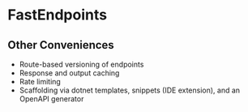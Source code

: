 <h1>FastEndpoints</h1>
<h2>Other Conveniences</h2>

<ul class="content">
  <v-clicks>
    <li>Route-based versioning of endpoints</li>
    <li>Response and output caching</li>
    <li>Rate limiting</li>
    <li>Scaffolding via dotnet templates, snippets (IDE extension), and an OpenAPI generator</li>
  </v-clicks>
</ul>

<!--
There are a handful of other things that FastEndpoints looks to make easier for us, but I won't go into them in detail here.

These include things like easy route-based versioning of endpoints [click], caching [click], rate limiting [click], and scaffolding via dotnet templates. [click]

There's also an OpenAPI generator that I _haven't_ tried using, but that's also an interesting option to say the least...

Although it might give you an idea of how FastEndpoints might look in an existing project without having to do a lot of the legwork.
-->
